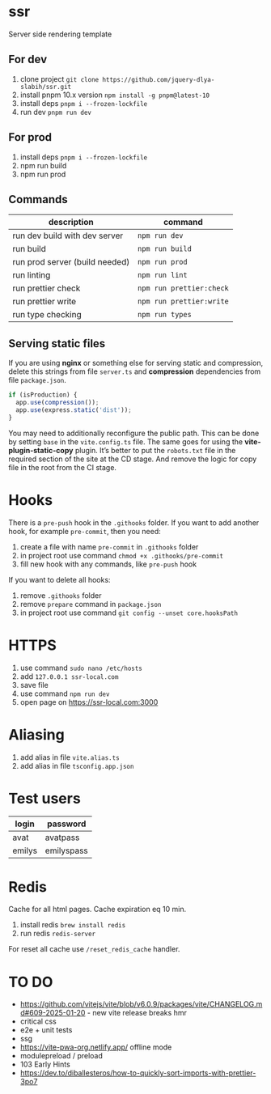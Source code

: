# ssr

Server side rendering template

## For dev

1. clone project `git clone https://github.com/jquery-dlya-slabih/ssr.git`
2. install pnpm 10.x version `npm install -g pnpm@latest-10`
3. install deps `pnpm i --frozen-lockfile`
4. run dev `pnpm run dev`

## For prod

1. install deps `pnpm i --frozen-lockfile`
2. npm run build
3. npm run prod

## Commands

| description                    | command                  |
| ------------------------------ | ------------------------ |
| run dev build with dev server  | `npm run dev`            |
| run build                      | `npm run build`          |
| run prod server (build needed) | `npm run prod`           |
| run linting                    | `npm run lint`           |
| run prettier check             | `npm run prettier:check` |
| run prettier write             | `npm run prettier:write` |
| run type checking              | `npm run types`          |

## Serving static files

If you are using **nginx** or something else for serving static and compression, delete this strings from file `server.ts` and **compression** dependencies from file `package.json`.

```ts
if (isProduction) {
  app.use(compression());
  app.use(express.static('dist'));
}
```

You may need to additionally reconfigure the public path. This can be done by setting `base` in the `vite.config.ts` file.
The same goes for using the **vite-plugin-static-copy** plugin. It’s better to put the `robots.txt` file in the required section of the site at the CD stage. And remove the logic for copy file in the root from the CI stage.

# Hooks

There is a `pre-push` hook in the `.githooks` folder. If you want to add another hook, for example `pre-commit`, then you need:

1. create a file with name `pre-commit` in `.githooks` folder
2. in project root use command `chmod +x .githooks/pre-commit`
3. fill new hook with any commands, like `pre-push` hook

If you want to delete all hooks:

1. remove `.githooks` folder
2. remove `prepare` command in `package.json`
3. in project root use command `git config --unset core.hooksPath`

# HTTPS

1. use command `sudo nano /etc/hosts`
2. add `127.0.0.1 ssr-local.com`
3. save file
4. use command `npm run dev`
5. open page on https://ssr-local.com:3000

# Aliasing

1. add alias in file `vite.alias.ts`
2. add alias in file `tsconfig.app.json`

# Test users

| login  | password   |
| ------ | ---------- |
| avat   | avatpass   |
| emilys | emilyspass |

# Redis

Cache for all html pages. Cache expiration eq 10 min.

1. install redis `brew install redis`
2. run redis `redis-server`

For reset all cache use `/reset_redis_cache` handler.

# TO DO

- https://github.com/vitejs/vite/blob/v6.0.9/packages/vite/CHANGELOG.md#609-2025-01-20 - new vite release breaks hmr
- critical css
- e2e + unit tests
- ssg
- https://vite-pwa-org.netlify.app/ offline mode
- modulepreload / preload
- 103 Early Hints
- https://dev.to/diballesteros/how-to-quickly-sort-imports-with-prettier-3po7
